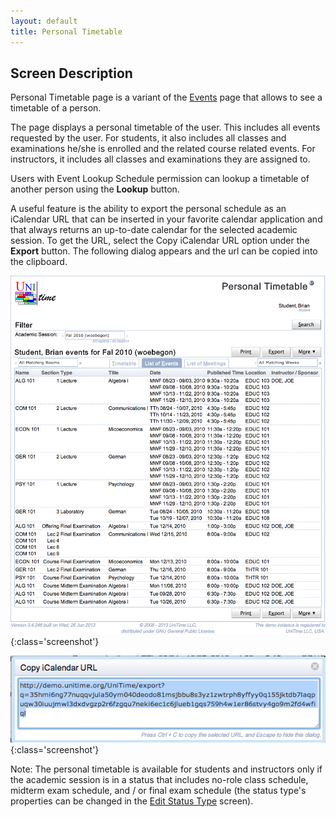 ```yaml
---
layout: default
title: Personal Timetable
---
```



## Screen Description


 Personal Timetable page is a variant of the [Events](events) page that allows to see a timetable of a person.


 The page displays a personal timetable of the user. This includes all events requested by the user. For students, it also includes all classes and examinations he/she is enrolled and the related course related events. For instructors, it includes all classes and examinations they are assigned to.


 Users with Event Lookup Schedule permission can lookup a timetable of another person using the **Lookup** button.


 A useful feature is the ability to export the personal schedule as an iCalendar URL that can be inserted in your favorite calendar application and that always returns an up-to-date calendar for the selected academic session. To get the URL, select the Copy iCalendar URL option under the **Export** button. The following dialog appears and the url can be copied into the clipboard.


![Personal Timetable](images/personal-timetable-1.png){:class='screenshot'}


![Personal Timetable](images/personal-timetable-2.png){:class='screenshot'}


 Note: The personal timetable is available for students and instructors only if the academic session is in a status that includes no-role class schedule, midterm exam schedule, and / or final exam schedule (the status type's properties can be changed in the [Edit Status Type](edit-status-type) screen).
